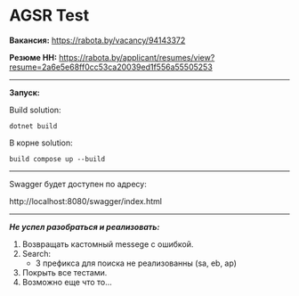# AGSR Test

**Вакансия:** https://rabota.by/vacancy/94143372

**Резюме HH:** https://rabota.by/applicant/resumes/view?resume=2a6e5e68ff0cc53ca20039ed1f556a55505253

---

**Запуск:**

Build solution:
```
dotnet build
```
В корне solution:
```
build compose up --build
```
---

Swagger будет доступен по адресу:

http://localhost:8080/swagger/index.html

---

***Не успел разобраться и реализовать:***

1. Возвращать кастомный messege с ошибкой.
2. Search:
   - 3 префикса для поиска не реализованны (sa, eb, ap)
3. Покрыть все тестами.
4. Возможно еще что то...
